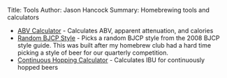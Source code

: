 Title: Tools
Author: Jason Hancock
Summary: Homebrewing tools and calculators

* [ABV Calculator]({filename}/pages/abv.html) - Calculates ABV, apparent attenuation, and calories
* [Random BJCP Style]({filename}/pages/random.html) - Picks a random BJCP style from the 2008 BJCP style guide. This was built after my homebrew club had a hard time picking a style of beer for our quarterly competition.
* [Continuous Hopping Calculator]({filename}/pages/continuous-hop.html) - Calculates IBU for continuously hopped beers

